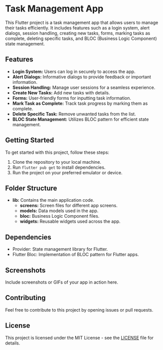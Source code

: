 # Task Management App

This Flutter project is a task management app that allows users to manage their tasks efficiently. It includes features such as a login system, alert dialogs, session handling, creating new tasks, forms, marking tasks as complete, deleting specific tasks, and BLOC (Business Logic Component) state management.

## Features

- **Login System:** Users can log in securely to access the app.
- **Alert Dialogs:** Informative dialogs to provide feedback or important information.
- **Session Handling:** Manage user sessions for a seamless experience.
- **Create New Tasks:** Add new tasks with details.
- **Forms:** User-friendly forms for inputting task information.
- **Mark Task as Complete:** Track task progress by marking them as complete.
- **Delete Specific Task:** Remove unwanted tasks from the list.
- **BLOC State Management:** Utilizes BLOC pattern for efficient state management.

## Getting Started

To get started with this project, follow these steps:

1. Clone the repository to your local machine.
2. Run `flutter pub get` to install dependencies.
3. Run the project on your preferred emulator or device.

## Folder Structure

- **lib:** Contains the main application code.
  - **screens:** Screen files for different app screens.
  - **models:** Data models used in the app.
  - **bloc:** Business Logic Component files.
  - **widgets:** Reusable widgets used across the app.

## Dependencies

- Provider: State management library for Flutter.
- Flutter Bloc: Implementation of BLOC pattern for Flutter apps.

## Screenshots

Include screenshots or GIFs of your app in action here.

## Contributing

Feel free to contribute to this project by opening issues or pull requests.

## License

This project is licensed under the MIT License - see the [LICENSE](LICENSE) file for details.

